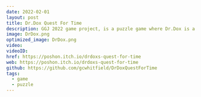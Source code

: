 ```yaml
---
date: 2022-02-01
layout: post
title: Dr.Dox Quest For Time
description: GGJ 2022 game project, is a puzzle game where Dr.Dox is a time traveler seeking treasures but has to be careful not to bump into himself in the past to avoid a time paradox.
image: DrDox.png
optimized_image: DrDox.png
video: 
videoID: 
href: https://poshon.itch.io/drdoxs-quest-for-time
web: https://poshon.itch.io/drdoxs-quest-for-time
github: https://github.com/gcwhitfield/DrDoxQuestForTime
tags:
  - game
  - puzzle
---
```

